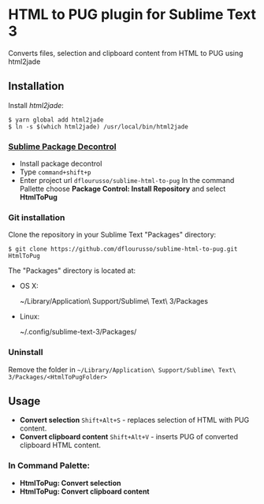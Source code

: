 # HTML to PUG plugin for Sublime Text 3

Converts files, selection and clipboard content from HTML to PUG using html2jade

## Installation

Install *html2jade*:

    $ yarn global add html2jade
    $ ln -s $(which html2jade) /usr/local/bin/html2jade

### [Sublime Package Decontrol](https://github.com/jfromaniello/Sublime-Package-Decontrol)

- Install package decontrol
- Type `command+shift+p`
- Enter project url `dflourusso/sublime-html-to-pug`
In the command Pallette choose **Package Control: Install Repository** and select **HtmlToPug**

### Git installation

Clone the repository in your Sublime Text "Packages" directory:

    $ git clone https://github.com/dflourusso/sublime-html-to-pug.git HtmlToPug


The "Packages" directory is located at:

* OS X:

    ~/Library/Application\ Support/Sublime\ Text\ 3/Packages

* Linux:

    ~/.config/sublime-text-3/Packages/


### Uninstall

Remove the folder in `~/Library/Application\ Support/Sublime\ Text\ 3/Packages/<HtmlToPugFolder>`

## Usage

* **Convert selection** `Shift+Alt+S` - replaces selection of HTML with PUG content.
* **Convert clipboard content** `Shift+Alt+V` - inserts PUG of converted clipboard HTML content.

### In Command Palette:

* **HtmlToPug: Convert selection**
* **HtmlToPug: Convert clipboard content**

